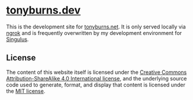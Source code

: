# [tonyburns.dev](https://.tonyburns.dev)

This is the development site for [tonyburns.net](https://tonyburns.net). It is only served locally via [ngrok](https://ngrok.com/) and is frequently overwritten by my development environment for [Singulus](https://github.com/craftyphotons/singulus).

## License

The content of this website itself is licensed under the [Creative Commons Attribution-ShareAlike 4.0 International license](https://creativecommons.org/licenses/by-sa/4.0/), and the underlying source code used to generate, format, and display that content is licensed under the [MIT license](https://opensource.org/licenses/mit-license.php).
